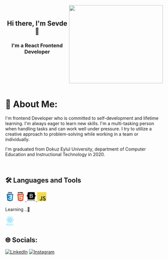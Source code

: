 <img src="https://media.giphy.com/media/hpXdHPfFI5wTABdDx9/giphy.gif" align="right" width="300" height="250" >


</br>


<h2 align="center">
Hi there, I'm Sevde 👋
</h2> 

<h3 align="center">
I'm a React Frontend Developer 
</h3></br>


</br>
</br>
</br>
<div align="right">
  <img src="https://komarev.com/ghpvc/?username=sevdeozen&style=flat-square&color=orange" alt=""/>
</div>

# 💫 About Me: 

I'm frontend Developer who is committed to self-development and lifetime learning. I'm always eager to learn new skills.
I'm a multi-tasking person when handling tasks and can work well under pressure. I try to utilize a creative approach to problem-solving while working in a team or individually.

I'm graduated from Dokuz Eylul University, department of Computer Education and Instructional Technology in 2020.

</br>



## 🛠️ Languages and Tools

<p align="left"><img src="https://raw.githubusercontent.com/devicons/devicon/master/icons/css3/css3-original-wordmark.svg" alt="css3" width="30" height="30"/> </a><a href="https://www.w3.org/html/" target="_blank" rel="noreferrer"> <img src="https://raw.githubusercontent.com/devicons/devicon/master/icons/html5/html5-original-wordmark.svg" alt="html5" width="30" height="30"/> </a> <a href="https://developer.mozilla.org/en-US/docs/Web/JavaScript" target="_blank" rel="noreferrer"><a href="https://getbootstrap.com" target="_blank" rel="noreferrer"> <img src="https://raw.githubusercontent.com/devicons/devicon/master/icons/bootstrap/bootstrap-plain-wordmark.svg" alt="bootstrap" width="30" height="30"/> </a><img src="https://raw.githubusercontent.com/devicons/devicon/master/icons/javascript/javascript-original.svg" alt="javascript" width="30" height="30"/> </a>

</br>
<p>Learning ..💭 </p>

<img src="https://raw.githubusercontent.com/devicons/devicon/master/icons/react/react-original-wordmark.svg" alt="react" width="30" height="30"/> 

</br>

## 🌐 Socials:
[![LinkedIn](https://img.shields.io/badge/LinkedIn-0077B5?style=for-the-badge&logo=linkedin&logoColor=white)](https://www.linkedin.com/in/sevdeozen/) 
[![Instagram](https://img.shields.io/badge/Instagram-E4405F?style=for-the-badge&logo=instagram&logoColor=white)](https://www.instagram.com/sevdeozn/)


